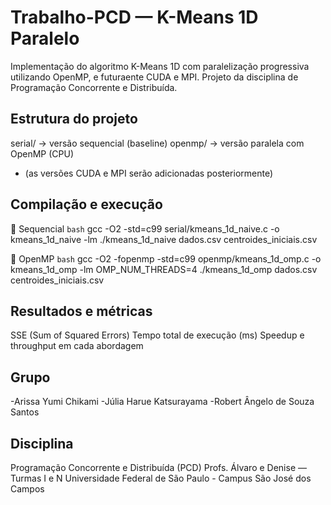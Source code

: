 # Trabalho-PCD — K-Means 1D Paralelo
Implementação do algoritmo K-Means 1D com paralelização progressiva utilizando OpenMP, e futuraente CUDA e MPI. 
Projeto da disciplina de Programação Concorrente e Distribuída.

## Estrutura do projeto
serial/ → versão sequencial (baseline)
openmp/ → versão paralela com OpenMP (CPU)
- (as versões CUDA e MPI serão adicionadas posteriormente)

## Compilação e execução
🔹 Sequencial
```bash```
gcc -O2 -std=c99 serial/kmeans_1d_naive.c -o kmeans_1d_naive -lm
./kmeans_1d_naive dados.csv centroides_iniciais.csv

🔹 OpenMP
```bash```
gcc -O2 -fopenmp -std=c99 openmp/kmeans_1d_omp.c -o kmeans_1d_omp -lm
OMP_NUM_THREADS=4 ./kmeans_1d_omp dados.csv centroides_iniciais.csv

## Resultados e métricas
SSE (Sum of Squared Errors)
Tempo total de execução (ms)
Speedup e throughput em cada abordagem

## Grupo
-Arissa Yumi Chikami
-Júlia Harue Katsurayama
-Robert Ângelo de Souza Santos

## Disciplina
Programação Concorrente e Distribuída (PCD)
Profs. Álvaro e Denise — Turmas I e N
Universidade Federal de São Paulo - Campus São José dos Campos


